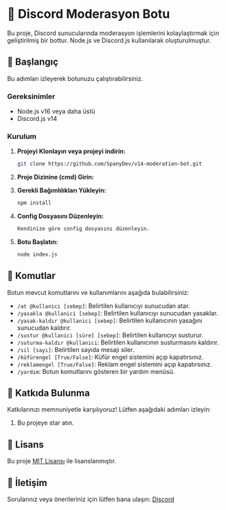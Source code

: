 # 🔨 Discord Moderasyon Botu

Bu proje, Discord sunucularında moderasyon işlemlerini kolaylaştırmak için geliştirilmiş bir bottur. Node.js ve Discord.js kullanılarak oluşturulmuştur.

## 🚀 Başlangıç

Bu adımları izleyerek botunuzu çalıştırabilirsiniz.

### Gereksinimler

- Node.js v16 veya daha üstü
- Discord.js v14

### Kurulum

1. **Projeyi Klonlayın veya projeyi indirin:**

    ```bash
    git clone https://github.com/SpanyDev/v14-moderation-bot.git
    ```

2. **Proje Dizinine (cmd) Girin:**

3. **Gerekli Bağımlılıkları Yükleyin:**

    ```bash
    npm install
    ```

4. **Config Dosyasını Düzenleyin:**

    ```bash
    Kendinize göre config dosyasını düzenleyin.
    ```

5. **Botu Başlatın:**

    ```bash
    node index.js
    ```

## 📝 Komutlar

Botun mevcut komutlarını ve kullanımlarını aşağıda bulabilirsiniz:

- `/at @kullanici [sebep]`: Belirtilen kullanıcıyı sunucudan atar.
- `/yasakla @kullanici [sebep]`: Belirtilen kullanıcıyı sunucudan yasaklar.
- `/yasak-kaldır @kullanici [sebep]`: Belirtilen kullanıcının yasağını sunucudan kaldırır.
- `/sustur @kullanici [süre] [sebep]`: Belirtilen kullanıcıyı susturur.
- `/suturma-kaldır @kullanici`: Belirtilen kullanıcının susturmasını kaldırır.
- `/sil [sayı]`: Belirtilen sayıda mesajı siler.
- `/küfürengel [True/False]`: Küfür engel sistemini açıp kapatırsınız.
- `/reklamengel [True/False]`: Reklam engel sistemini açıp kapatırsınız.
- `/yardım`: Botun komutlarını gösteren bir yardım menüsü.

## 🤝 Katkıda Bulunma

Katkılarınızı memnuniyetle karşılıyoruz! Lütfen aşağıdaki adımları izleyin:

1. Bu projeye star atın.

## 📜 Lisans

Bu proje [MIT Lisansı](LICENSE) ile lisanslanmıştır.

## 📧 İletişim

Sorularınız veya önerileriniz için lütfen bana ulaşın: [Discord](https://discord.gg/gkcYAyrmMd)
